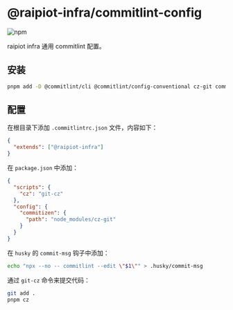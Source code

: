 # @raipiot-infra/commitlint-config

![npm](https://img.shields.io/npm/v/@raipiot-infra/commitlint-config?logo=commitlint&label=commitlint-config&registry_uri=http%3A%2F%2Fnpm-registry.raipiot.com%3A4873)

raipiot infra 通用 commitlint 配置。

## 安装

```bash
pnpm add -D @commitlint/cli @commitlint/config-conventional cz-git commitizen @raipiot-infra/commitlint-config
```

## 配置

在根目录下添加 `.commitlintrc.json` 文件，内容如下：

```json
{
  "extends": ["@raipiot-infra"]
}
```

在 `package.json` 中添加：

```json
{
  "scripts": {
    "cz": "git-cz"
  },
  "config": {
    "commitizen": {
      "path": "node_modules/cz-git"
    }
  }
}
```

在 `husky` 的 `commit-msg` 钩子中添加：

```bash
echo "npx --no -- commitlint --edit \"$1\"" > .husky/commit-msg
```

通过 `git-cz` 命令来提交代码：

```bash
git add .
pnpm cz
```
